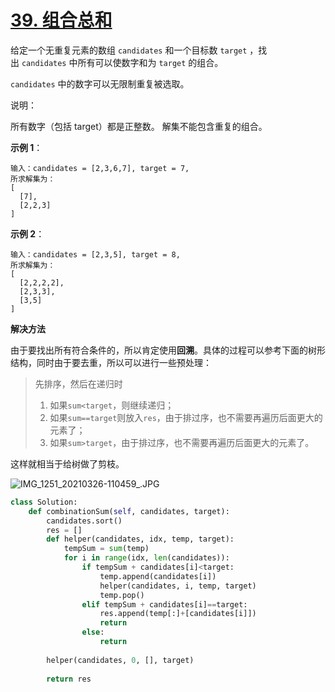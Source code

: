 # [39. 组合总和](https://leetcode-cn.com/problems/combination-sum/)

给定一个无重复元素的数组 `candidates` 和一个目标数 `target` ，找出 `candidates` 中所有可以使数字和为 `target` 的组合。

`candidates` 中的数字可以无限制重复被选取。

说明：

所有数字（包括 target）都是正整数。
解集不能包含重复的组合。 


**示例 1**：
```
输入：candidates = [2,3,6,7], target = 7,
所求解集为：
[
  [7],
  [2,2,3]
]
```

**示例 2**：
```
输入：candidates = [2,3,5], target = 8,
所求解集为：
[
  [2,2,2,2],
  [2,3,3],
  [3,5]
]
```

**解决方法**

由于要找出所有符合条件的，所以肯定使用**回溯**。具体的过程可以参考下面的树形结构，同时由于要去重，所以可以进行一些预处理：
> 先排序，然后在递归时
> 1. 如果`sum<target`，则继续递归；
> 2. 如果`sum==target`则放入`res`，由于排过序，也不需要再遍历后面更大的元素了；
> 3. 如果`sum>target`，由于排过序，也不需要再遍历后面更大的元素了。

这样就相当于给树做了剪枝。

![IMG_1251_20210326-110459_.JPG](https://i.loli.net/2021/03/26/uYaPbgh546RWxnt.jpg)

```py
class Solution:
    def combinationSum(self, candidates, target):
        candidates.sort()
        res = []
        def helper(candidates, idx, temp, target):
            tempSum = sum(temp)
            for i in range(idx, len(candidates)):
                if tempSum + candidates[i]<target:
                    temp.append(candidates[i])
                    helper(candidates, i, temp, target)
                    temp.pop()
                elif tempSum + candidates[i]==target:
                    res.append(temp[:]+[candidates[i]])
                    return
                else:
                    return
            
        helper(candidates, 0, [], target)
        
        return res
```